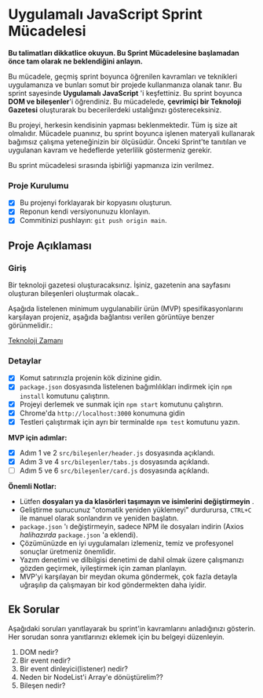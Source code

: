 # Uygulamalı JavaScript Sprint Mücadelesi

**Bu talimatları dikkatlice okuyun. Bu Sprint Mücadelesine başlamadan önce tam olarak ne beklendiğini anlayın.**

Bu mücadele, geçmiş sprint boyunca öğrenilen kavramları ve teknikleri uygulamanıza ve bunları somut bir projede kullanmanıza olanak tanır. Bu sprint sayesinde **Uygulamalı JavaScript** 'i keşfettiniz. Bu sprint boyunca **DOM ve bileşenler**'i öğrendiniz. Bu mücadelede, **çevrimiçi bir Teknoloji Gazetesi** oluşturarak bu becerilerdeki ustalığınızı göstereceksiniz.

Bu projeyi, herkesin kendisinin yapması beklenmektedir. Tüm iş size ait olmalıdır. Mücadele puanınız, bu sprint boyunca işlenen materyali kullanarak bağımsız çalışma yeteneğinizin bir ölçüsüdür. Önceki Sprint'te tanıtılan ve uygulanan kavram ve hedeflerde yeterlilik göstermeniz gerekir.

Bu sprint mücadelesi sırasında işbirliği yapmanıza izin verilmez.

### Proje Kurulumu

* [X] Bu projenyi forklayarak bir kopyasını oluşturun.
* [X] Reponun kendi versiyonunuzu klonlayın.
* [X] Commitinizi pushlayın: `git push origin main`.

## Proje Açıklaması

### Giriş

Bir teknoloji gazetesi oluşturacaksınız. İşiniz, gazetenin ana sayfasını oluşturan bileşenleri oluşturmak olacak..

Aşağıda listelenen minimum uygulanabilir ürün (MVP) spesifikasyonlarını karşılayan projeniz, aşağıda bağlantısı verilen görüntüye benzer görünmelidir.:

[Teknoloji Zamanı](/tasarım.png)

### Detaylar

- [X] Komut satırınızla projenin kök dizinine gidin.
- [X] `package.json` dosyasında listelenen bağımlılıkları indirmek için `npm install` komutunu çalıştırın.
- [X] Projeyi derlemek ve sunmak için `npm start` komutunu çalıştırın.
- [X] Chrome'da `http://localhost:3000` konumuna gidin
- [X] Testleri çalıştırmak için ayrı bir terminalde `npm test` komutunu yazın.

**MVP için adımlar:**

- [X] Adım 1 ve 2 `src/bileşenler/header.js` dosyasında açıklandı.
- [X] Adım 3 ve 4 `src/bileşenler/tabs.js` dosyasında açıklandı.
- [ ] Adım 5 ve 6 `src/bileşenler/card.js` dosyasında açıklandı.

**Önemli Notlar:**

- Lütfen **dosyaları ya da klasörleri taşımayın ve isimlerini değiştirmeyin** .
- Geliştirme sunucunuz "otomatik yeniden yüklemeyi" durdurursa, `CTRL+C` ile manuel olarak sonlandırın ve yeniden başlatın.
- `package.json` 'ı değiştirmeyin, sadece NPM ile dosyaları indirin (Axios _halihazırda_ `package.json` 'a eklendi).
- Çözümünüzde en iyi uygulamaları izlemeniz, temiz ve profesyonel sonuçlar üretmeniz önemlidir.
- Yazım denetimi ve dilbilgisi denetimi de dahil olmak üzere çalışmanızı gözden geçirmek, iyileştirmek için zaman planlayın.
- MVP'yi karşılayan bir meydan okuma göndermek, çok fazla detayla uğraşılıp da çalışmayan bir kod göndermekten daha iyidir.


## Ek Sorular

Aşağıdaki soruları yanıtlayarak bu sprint'in kavramlarını anladığınızı gösterin. Her sorudan sonra yanıtlarınızı eklemek için bu belgeyi düzenleyin.

1. DOM nedir?
2. Bir event nedir?
3. Bir event dinleyici(listener) nedir?
4. Neden bir NodeList'i Array'e dönüştürelim??
5. Bileşen nedir?
